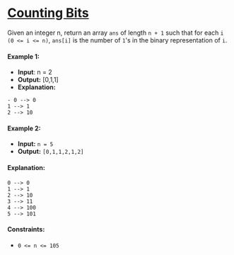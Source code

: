# [Counting Bits](https://leetcode.com/problems/counting-bits/description/)
Given an integer n, return an array `ans` of length `n + 1` such that for each `i (0 <= i <= n)`, `ans[i]` is the number of `1`'s in the binary representation of `i`.

#### Example 1:
- **Input**: n = 2
- **Output:** [0,1,1]
- **Explanation:**
````
- 0 --> 0
1 --> 1
2 --> 10
````

#### Example 2:
- **Input:** `n = 5`
- **Output:** `[0,1,1,2,1,2]`
#### Explanation:
````
0 --> 0
1 --> 1
2 --> 10
3 --> 11
4 --> 100
5 --> 101
````
#### Constraints:
- `0 <= n <= 105`